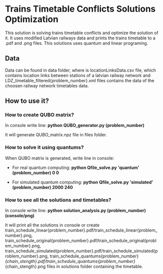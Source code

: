 # Trains Timetable Conflicts Solutions Optimization

This solution is solving trains timetable conflicts and optimize the solution of it. It uses modified Latvian railways data and prints the trains timetable to a .pdf and .png files. This solutions uses quantum and linear programing.

## Data

Data can be found in data folder, where is locationLinksData.csv file, which contains location links between stations of a latvian railway network and LDZ_timetable_filtered{problem_number}.xml files contains the data of the choosen railway network timetables data.

## How to use it?

### How to create QUBO matrix?

In console write line: **python QUBO_generator.py (problem_number)**

It will generate QUBO_matrix.npz file in files folder.

### How to solve it using quantums?

When QUBO matrix is generated, write line in console:
- For real quantum computing: **python Qfile_solve.py 'quantum' (problem_number) 0 0**

- For simulated quantum computing: **python Qfile_solve.py 'simulated' (problem_number) 2000 240**
  
### How to see all the solutions and timetables?

In console write line: **python solution_analysis.py (problem_number) (console/png)**

It will print all the solutions in console or create train_schedule_linear{problem_number}.pdf/train_schedule_linear{problem_number}.png, train_schedule_original{problem_number}.pdf/train_schedule_original{problem_number}.png, train_schedule_simulated{problem_number}.pdf/train_schedule_simulated{problem_number}.png, train_schedule_quantums{problem_number}_{chain_stength}.pdf/train_schedule_quantums{problem_number}_{chain_stength}.png files in solutions folder containing the timetable.
